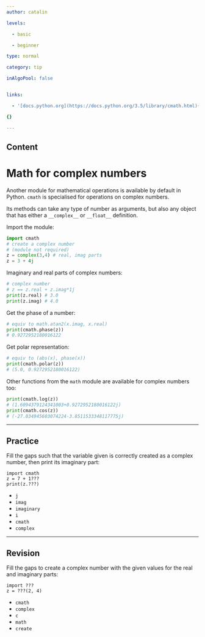```yaml
---
author: catalin

levels:

  - basic

  - beginner

type: normal

category: tip

inAlgoPool: false


links:

  - '[docs.python.org](https://docs.python.org/3.5/library/cmath.html){website}'

{}

---
```

## Content
# Math for complex numbers

Another module for mathematical operations is available by default in Python. `cmath` is specialised for operations on complex numbers.

Its methods can take any type of number as arguments, but also any object that has either a `__complex__` or `__float__` definition.

Import the module:
```python
import cmath
# create a complex number
# (module not required)
z = complex(3,4) # real, imag parts
z = 3 + 4j
```

Imaginary and real parts of complex numbers:
```python
# complex number 
# z == z.real + z.imag*1j
print(z.real) # 3.0
print(z.imag) # 4.0

```
Get the phase of a number:
```python
# equiv to math.atan2(x.imag, x.real)
print(cmath.phase(z))
# 0.9272952180016122
```
Get polar representation:
```python
# equiv to (abs(x), phase(x))
print(cmath.polar(z))
# (5.0, 0.9272952180016122)
```

Other functions from the `math` module are available for complex numbers too:
```python
print(cmath.log(z))
# (1.6094379124341003+0.9272952180016122j)
print(cmath.cos(z))
# (-27.034945603074224-3.8511533348117775j)
```

---
## Practice

Fill the gaps such that the variable given is correctly created as a complex number, then print its imaginary part:
```
import cmath
z = 7 + 1???
print(z.???)
```

* `j` 
* `imag` 
* `imaginary` 
* `i` 
* `cmath` 
* `complex`

---
## Revision

Fill the gaps to create a complex number with the given values for the real and imaginary parts:
```
import ???
z = ???(2, 4)
```


* `cmath` 
* `complex` 
* `c` 
* `math` 
* `create`

